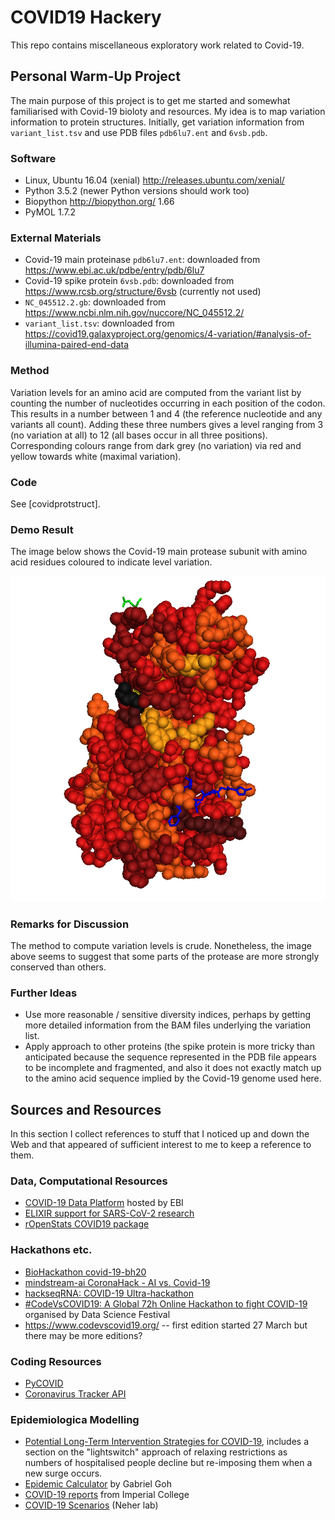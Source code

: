 # COVID19 Hackery

This repo contains miscellaneous exploratory work related to Covid-19.

## Personal Warm-Up Project

The main purpose of this project is to get me started and somewhat
familiarised with Covid-19 bioloty and resources. My idea is to map
variation information to protein structures. Initially, get variation
information from `variant_list.tsv` and use PDB files `pdb6lu7.ent`
and `6vsb.pdb`.

### Software

* Linux, Ubuntu 16.04 (xenial) http://releases.ubuntu.com/xenial/
* Python 3.5.2 (newer Python versions should work too)
* Biopython http://biopython.org/ 1.66
* PyMOL 1.7.2

### External Materials

* Covid-19 main proteinase `pdb6lu7.ent`: downloaded from
  https://www.ebi.ac.uk/pdbe/entry/pdb/6lu7
* Covid-19 spike protein `6vsb.pdb`: downloaded from
  https://www.rcsb.org/structure/6vsb (currently not used)
* `NC_045512.2.gb`: downloaded from
  https://www.ncbi.nlm.nih.gov/nuccore/NC_045512.2/
* `variant_list.tsv`: downloaded from
  https://covid19.galaxyproject.org/genomics/4-variation/#analysis-of-illumina-paired-end-data

### Method

Variation levels for an amino acid are computed from the variant list
by counting the number of nucleotides occurring in each position of
the codon. This results in a number between 1 and 4 (the reference
nucleotide and any variants all count). Adding these three numbers
gives a level ranging from 3 (no variation at all) to 12 (all bases
occur in all three positions). Corresponding colours range from dark
grey (no variation) via red and yellow towards white (maximal
variation).

### Code

See [covidprotstruct].

### Demo Result

The image below shows the Covid-19 main protease subunit with amino
acid residues coloured to indicate level variation.

![Covid-19 main protease](mpro.png)

### Remarks for Discussion

The method to compute variation levels is crude. Nonetheless, the
image above seems to suggest that some parts of the protease are more
strongly conserved than others.

### Further Ideas

* Use more reasonable / sensitive diversity indices, perhaps by
  getting more detailed information from the BAM files underlying the
  variation list.
* Apply approach to other proteins (the spike protein is more tricky
  than anticipated because the sequence represented in the PDB file
  appears to be incomplete and fragmented, and also it does not
  exactly match up to the amino acid sequence implied by the Covid-19
  genome used here.


## Sources and Resources

In this section I collect references to stuff that I noticed up and
down the Web and that appeared of sufficient interest to me to keep a
reference to them. 

### Data, Computational Resources

* [COVID-19 Data Platform](https://www.ebi.ac.uk/covid-19) hosted by EBI
* [ELIXIR support for SARS-CoV-2 research](https://elixir-europe.org/covid-19-resources)
* [rOpenStats COVID19 package](https://github.com/rOpenStats/COVID19)

### Hackathons etc.

* [ BioHackathon covid-19-bh20](https://github.com/virtual-biohackathons/covid-19-bh20/wiki)
* [mindstream-ai CoronaHack - AI vs.
  Covid-19](https://www.eventbrite.com/e/coronahack-ai-vs-covid-19-tickets-99337559314)
* [hackseqRNA: COVID-19 Ultra-hackathon](https://www.hackseq.com/rna)
* [#CodeVsCOVID19: A Global 72h Online Hackathon to fight
  COVID-19](https://www.meetup.com/Data-Science-Festival-London/events/269622757/)
  organised by Data Science Festival
* https://www.codevscovid19.org/ -- first edition started 27 March but there may be more editions?


### Coding Resources

* [PyCOVID](https://github.com/sudharshan-ashok/pycovid)
* [Coronavirus Tracker API](https://github.com/ExpDev07/coronavirus-tracker-api)


### Epidemiologica Modelling

* [Potential Long-Term Intervention Strategies for
  COVID-19](https://covid-measures.github.io/), includes a section on
  the "lightswitch" approach of relaxing restrictions as numbers of
  hospitalised people decline but re-imposing them when a new surge
  occurs.
* [Epidemic Calculator](https://gabgoh.github.io/COVID/index.html) by Gabriel Goh
* [COVID-19 reports](https://www.imperial.ac.uk/mrc-global-infectious-disease-analysis/news--wuhan-coronavirus/) from Imperial College
* [COVID-19 Scenarios](https://neherlab.org/covid19/) (Neher lab)